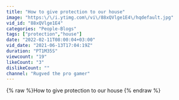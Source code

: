 ```yaml
---
title: "How to give protection to our house"
image: "https:\/\/i.ytimg.com\/vi\/88xQVlge1E4\/hqdefault.jpg"
vid_id: "88xQVlge1E4"
categories: "People-Blogs"
tags: ["protection","house"]
date: "2022-02-11T08:00:04+03:00"
vid_date: "2021-06-13T17:04:19Z"
duration: "PT1M35S"
viewcount: "19"
likeCount: "3"
dislikeCount: ""
channel: "Rugved the pro gamer"
---
```

{% raw %}How to give protection to our house {% endraw %}
